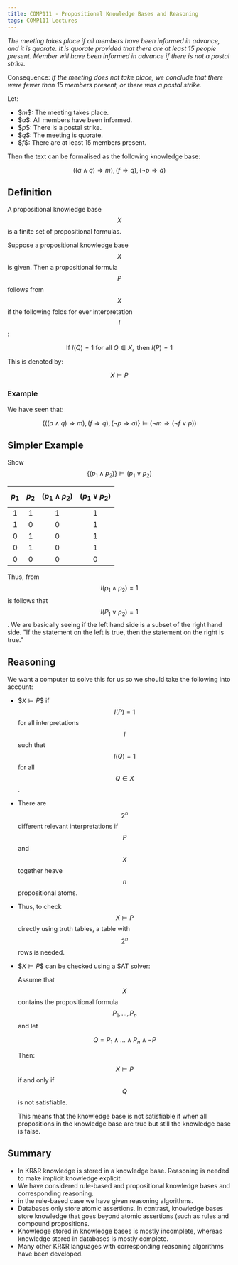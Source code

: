 ```yaml
---
title: COMP111 - Propositional Knowledge Bases and Reasoning
tags: COMP111 Lectures
---
```

*The meeting takes place if all members have been informed in advance, and it is quorate. It is quorate provided that there are at least 15 people present. Member will have been informed in advance if there is not a postal strike.*

Consequence: *If the meeting does not take place, we conclude that there were fewer than 15 members present, or there was a postal strike.*

Let: 

* \$$m$$: The meeting takes place.
* \$$a$$: All members have been informed.
* \$$p$$: There is a postal strike.
* \$$q$$: The meeting is quorate.
* \$$f$$: There are at least 15 members present.

Then the text can be formalised as the following knowledge base:

$$((a\wedge q)\Rightarrow m ), (f\Rightarrow q), (\neg p\Rightarrow a)$$

## Definition
A propositional knowledge base $$X$$ is a finite set of propositional formulas. 

Suppose a propositional knowledge base $$X$$ is given. Then a propositional formula $$P$$ follows from $$X$$ if the following folds for ever interpretation $$I$$:

$$\text{If } I(Q) = 1 \text{ for all } Q\in X, \text{ then } I(P)=1$$

This is denoted by:

$$X\models P$$

### Example
We have seen that:

$$\{((a\wedge q)\Rightarrow m ), (f\Rightarrow q), (\neg p\Rightarrow a)\}\models(\neg m \Rightarrow(\neg f \vee p))$$

## Simpler Example
Show $$\{(p_1\wedge p_2)\}\models(p_1\vee p_2)$$

| $$p_1$$ | $$p_2$$ | $$(p_1\wedge p_2)$$ | $$(p_1\vee p_2)$$ |
| :-: | :-: | :-: | :-: |
| 1 | 1 | 1 | 1 |
| 1 | 0 | 0 | 1|
| 0 | 1 | 0 | 1| 
| 0 | 1 | 0 | 1|
| 0 | 0 | 0 | 0| 

Thus, from $$I(p_1\wedge p_2) = 1$$ is follows that $$I(P_1\vee p_2)=1$$. We are basically seeing if the left hand side is a subset of the right hand side. "If the statement on the left is true, then the statement on the right is true."

## Reasoning 
We want a computer to solve this for us so we should take the following into account:

* \$$X\models P$$ if $$I(P)=1$$ for all interpretations $$I$$ such that $$I(Q)=1$$ for all $$Q\in X$$.
* There are $$2^n$$ different relevant interpretations if $$P$$ and $$X$$ together heave $$n$$ propositional atoms.
* Thus, to check $$X\models P$$ directly using truth tables, a table with $$2^n$$ rows is needed.
* \$$X\models P$$ can be checked using a SAT solver:

	Assume that $$X$$ contains the propositional formula $$P_1,\ldots,P_n$$ and let
	
	$$Q=P_1\wedge\ldots\wedge P_n\wedge\neg P$$
	
	Then:
	
	$$X\models P$$ if and only if $$Q$$ is not satisfiable.
	
	This means that the knowledge base is not satisfiable if when all propositions in the knowledge base are true but still the knowledge base is false.
	
## Summary
* In KR&R knowledge is stored in a knowledge base. Reasoning is needed to make implicit knowledge explicit.
* We have considered rule-based and propositional knowledge bases and corresponding reasoning.
* in the rule-based case we have given reasoning algorithms.
* Databases only store atomic assertions. In contrast, knowledge bases store knowledge that goes beyond atomic assertions (such as rules and compound propositions.
* Knowledge stored in knowledge bases is mostly incomplete, whereas knowledge stored in databases is mostly complete.
* Many other KR&R languages with corresponding reasoning algorithms have been developed.